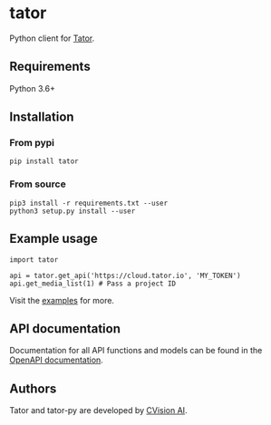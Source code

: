 # tator

Python client for [Tator](https://github.com/cvisionai/tator).

## Requirements

Python 3.6+

## Installation

### From pypi
```
pip install tator
```

### From source
```
pip3 install -r requirements.txt --user
python3 setup.py install --user
```

## Example usage
```
import tator

api = tator.get_api('https://cloud.tator.io', 'MY_TOKEN')
api.get_media_list(1) # Pass a project ID
```

Visit the [examples](examples) for more.

## API documentation

Documentation for all API functions and models can be found in the [OpenAPI documentation](https://tator.io/api).

## Authors

Tator and tator-py are developed by [CVision AI](https://www.cvisionai.com).

